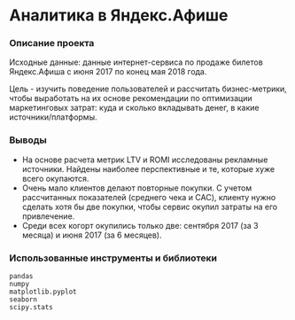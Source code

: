 # Аналитика в Яндекс.Афише
### Описание проекта

Исходные данные: данные интернет-сервиса по продаже билетов Яндекс.Афиша с июня 2017 по конец мая 2018 года.

Цель - изучить поведение пользователей и рассчитать бизнес-метрики, чтобы выработать на их основе рекомендации по оптимизации маркетинговых затрат: куда и сколько вкладывать денег, в какие источники/платформы.

### Выводы
* На основе расчета метрик LTV и ROMI исследованы рекламные источники. Найдены наиболее перспективные и те, которые хуже всего окупаются.
* Очень мало клиентов делают повторные покупки. С учетом рассчитанных показателей (среднего чека и CAC), клиенту нужно сделать хотя бы две покупки, чтобы сервис окупил затраты на его привлечение.
* Среди всех когорт окупились только две: сентября 2017 (за 3 месяца) и июня 2017 (за 6 месяцев).

### Использованные инструменты и библиотеки
```
pandas
numpy
matplotlib.pyplot
seaborn
scipy.stats
```

